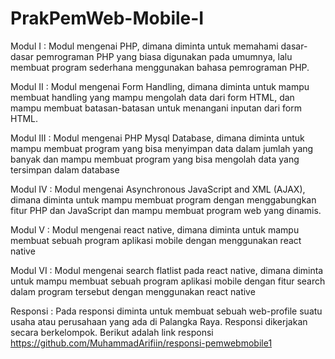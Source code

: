 # PrakPemWeb-Mobile-I
Modul I : Modul mengenai PHP, dimana diminta untuk memahami dasar-dasar pemrograman PHP yang biasa 
digunakan pada umumnya, lalu membuat program sederhana menggunakan bahasa pemrograman PHP.

Modul II : Modul mengenai Form Handling, dimana diminta untuk mampu membuat handling yang mampu mengolah data dari 
form HTML, dan mampu membuat batasan-batasan untuk menangani inputan dari form HTML.

Modul III : Modul mengenai PHP Mysql Database, dimana diminta untuk mampu membuat program yang bisa menyimpan data dalam 
jumlah yang banyak dan mampu membuat program yang bisa mengolah data yang tersimpan dalam database

Modul IV : Modul mengenai Asynchronous JavaScript and XML (AJAX), dimana diminta untuk mampu membuat program dengan menggabungkan fitur PHP 
dan JavaScript dan mampu membuat program web yang dinamis.

Modul V : Modul mengenai react native, dimana diminta untuk mampu membuat sebuah program aplikasi mobile dengan menggunakan react native

Modul VI : Modul mengenai search flatlist pada react native, dimana diminta untuk mampu membuat sebuah program aplikasi mobile dengan fitur 
search dalam program tersebut dengan menggunakan react native

Responsi : Pada responsi diminta untuk membuat sebuah web-profile suatu usaha atau perusahaan yang ada di Palangka Raya. Responsi dikerjakan
secara berkelompok. Berikut adalah link responsi https://github.com/MuhammadArifiin/responsi-pemwebmobile1
 
